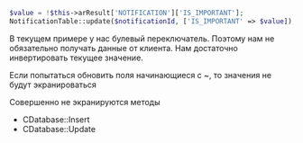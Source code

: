 
```php
$value = !$this->arResult['NOTIFICATION']['IS_IMPORTANT'];
NotificationTable::update($notificationId, ['IS_IMPORTANT' => $value]);
```

В текущем примере у нас булевый переключатель. Поэтому нам не обязательно получать данные от клиента. Нам достаточно инвертировать текущее значение.

Если попытаться обновить поля начинающиеся с ~, то значения не будут экранироваться

Совершенно не экранируются методы
- CDatabase::Insert
- CDatabase::Update